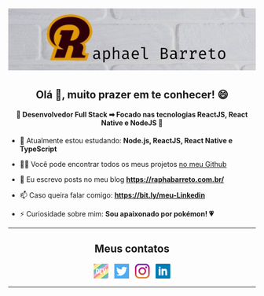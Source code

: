 <h1 align="center">
  <img alt="Logo"src="https://github.com/raphabarreto/raphabarreto/blob/master/assets/logo-background.png?raw=true" />
</h1>

<h2 align="center">Olá 👋, muito prazer em te conhecer! 😄</h2>

<h4 align="center">🚀 Desenvolvedor Full Stack ➡ Focado nas tecnologias ReactJS, React Native e NodeJS 🚀</h4>

- 🌱 Atualmente estou estudando: **Node.js, ReactJS, React Native e TypeScript**

- 👨‍💻 Você pode encontrar todos os meus projetos [no meu Github](https://github.com/raphabarreto?tab=repositories)

- 📝 Eu escrevo posts no meu blog **https://raphabarreto.com.br/**

- 📫 Caso queira falar comigo: **https://bit.ly/meu-Linkedin**

- ⚡ Curiosidade sobre mim: **Sou apaixonado por pokémon! 💗**

---

<h2 align="center">Meus contatos</h2>

<p align='center'>
  <a href="https://dev.to/raphabarreto"><img height="30" src="https://github.com/raphabarreto/raphabarreto/blob/master/assets/dev.png?raw=true"></a>&nbsp;&nbsp;
  <a href="https://twitter.com/RaphaelGuiba"><img height="30" src="https://github.com/raphabarreto/raphabarreto/blob/master/assets/twitter.png?raw=true"></a>&nbsp;&nbsp;
  <a href="https://www.instagram.com/raphaelguiba/"><img height="30" src="https://github.com/raphabarreto/raphabarreto/blob/master/assets/instagram.jpg?raw=true"></a>&nbsp;&nbsp;
  <a href="https://www.linkedin.com/in/raphael-barreto/"><img height="30" src="https://github.com/raphabarreto/raphabarreto/blob/master/assets/linkedin.png?raw=true"></a>
</p>

---
